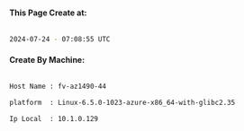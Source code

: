 
   
#### This Page Create at:

```bash

2024-07-24 - 07:08:55 UTC

```

#### Create By Machine:

```bash

Host Name : fv-az1490-44

platform  : Linux-6.5.0-1023-azure-x86_64-with-glibc2.35

Ip Local  : 10.1.0.129

```

